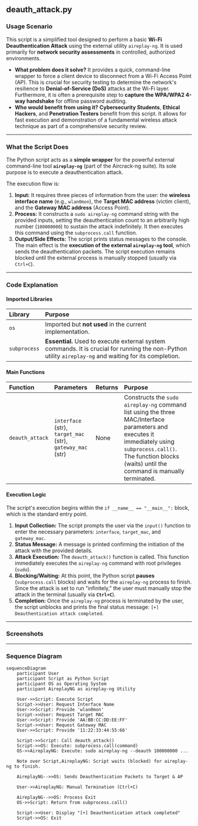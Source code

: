 ## deauth_attack.py

### Usage Scenario

This script is a simplified tool designed to perform a basic **Wi-Fi Deauthentication Attack** using the external utility `aireplay-ng`. It is used primarily for **network security assessments** in controlled, authorized environments.

* **What problem does it solve?** It provides a quick, command-line wrapper to force a client device to disconnect from a Wi-Fi Access Point (AP). This is crucial for security testing to determine the network's resilience to **Denial-of-Service (DoS)** attacks at the Wi-Fi layer. Furthermore, it is often a prerequisite step to **capture the WPA/WPA2 4-way handshake** for offline password auditing.
* **Who would benefit from using it?** **Cybersecurity Students**, **Ethical Hackers**, and **Penetration Testers** benefit from this script. It allows for fast execution and demonstration of a fundamental wireless attack technique as part of a comprehensive security review.

---

### What the Script Does

The Python script acts as a **simple wrapper** for the powerful external command-line tool **`aireplay-ng`** (part of the Aircrack-ng suite). Its sole purpose is to execute a deauthentication attack.

The execution flow is:

1.  **Input:** It requires three pieces of information from the user: the **wireless interface name** (e.g., `wlan0mon`), the **Target MAC address** (victim client), and the **Gateway MAC address** (Access Point).
2.  **Process:** It constructs a `sudo aireplay-ng` command string with the provided inputs, setting the deauthentication count to an arbitrarily high number (`100000000`) to sustain the attack indefinitely. It then executes this command using the `subprocess.call` function.
3.  **Output/Side Effects:** The script prints status messages to the console. The main effect is the **execution of the external `aireplay-ng` tool**, which sends the deauthentication packets. The script execution remains blocked until the external process is manually stopped (usually via `Ctrl+C`).

---

### Code Explanation

#### Imported Libraries

| Library | Purpose |
| :--- | :--- |
| `os` | Imported but **not used** in the current implementation. |
| `subprocess` | **Essential.** Used to execute external system commands. It is crucial for running the non-Python utility `aireplay-ng` and waiting for its completion. |

#### Main Functions

| Function | Parameters | Returns | Purpose |
| :--- | :--- | :--- | :--- |
| `deauth_attack` | `interface` (str), `target_mac` (str), `gateway_mac` (str) | None | Constructs the `sudo aireplay-ng` command list using the three MAC/Interface parameters and executes it immediately using `subprocess.call()`. The function blocks (waits) until the command is manually terminated. |

#### Execution Logic

The script's execution begins within the `if __name__ == "__main__":` block, which is the standard entry point.

1.  **Input Collection:** The script prompts the user via the `input()` function to enter the necessary parameters: `interface`, `target_mac`, and `gateway_mac`.
2.  **Status Message:** A message is printed confirming the initiation of the attack with the provided details.
3.  **Attack Execution:** The `deauth_attack()` function is called. This function immediately executes the `aireplay-ng` command with root privileges (`sudo`).
4.  **Blocking/Waiting:** At this point, the Python script **pauses** (`subprocess.call` blocks) and waits for the `aireplay-ng` process to finish. Since the attack is set to run "infinitely," the user must manually stop the attack in the terminal (usually via **`Ctrl+C`**).
5.  **Completion:** Once the `aireplay-ng` process is terminated by the user, the script unblocks and prints the final status message: `[+] Deauthentication attack completed`.
 
---

### Screenshots

---

### Sequence Diagram

```mermaid
sequenceDiagram
    participant User
    participant Script as Python Script
    participant OS as Operating System
    participant AireplayNG as aireplay-ng Utility

    User->>Script: Execute Script
    Script->>User: Request Interface Name
    User->>Script: Provide 'wlan0mon'
    Script->>User: Request Target MAC
    User->>Script: Provide 'AA:BB:CC:DD:EE:FF'
    Script->>User: Request Gateway MAC
    User->>Script: Provide '11:22:33:44:55:66'
    
    Script->>Script: Call deauth_attack()
    Script->>OS: Execute: subprocess.call(command)
    OS->>AireplayNG: Execute: sudo aireplay-ng --deauth 100000000 ...
    
    Note over Script,AireplayNG: Script waits (blocked) for aireplay-ng to finish.
    
    AireplayNG-->>OS: Sends Deauthentication Packets to Target & AP
    
    User->>AireplayNG: Manual Termination (Ctrl+C)
    
    AireplayNG-->>OS: Process Exit
    OS->>Script: Return from subprocess.call()
    
    Script->>User: Display "[+] Deauthentication attack completed"
    Script->>OS: Exit
